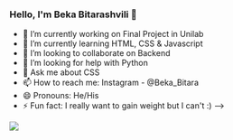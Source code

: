 ### Hello, I'm Beka Bitarashvili 👋

- 🔭 I’m currently working on Final Project in Unilab
- 🌱 I’m currently learning HTML, CSS & Javascript
- 👯 I’m looking to collaborate on Backend
- 🤔 I’m looking for help with Python
- 💬 Ask me about CSS
- 📫 How to reach me: Instagram - @Beka_Bitara
- 😄 Pronouns: He/His
- ⚡ Fun fact: I really want to gain weight but I can't :)
-->

<img src="https://github-readme-stats.vercel.app/api?username=BekaBitarashvili&&show_icons=true&title_color=ffffff&icon_color=bb2acf&text_color=daf7dc&bg_color=151515">
